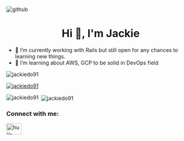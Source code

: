 <img src="https://github.com/jackiedo91/jackiedo91/blob/main/github-snake.svg" alt="github"/>

<h1 align="center">Hi 👋, I'm Jackie</h1>

- 🔭 I’m currently working with Rails but still
open for any chances to learning new things.
- 🌱 I’m learning about AWS, GCP to be solid in DevOps field 


<p align="left"> <img src="https://komarev.com/ghpvc/?username=jackiedo91&label=Profile%20views&color=0e75b6&style=flat" alt="jackiedo91" /> </p>

<p align="left"> <a href="https://github.com/ryo-ma/github-profile-trophy"><img src="https://github-profile-trophy.vercel.app/?username=jackiedo91" alt="jackiedo91" /></a> </p>

<p><img align="left" src="https://github-readme-stats.vercel.app/api/top-langs?username=jackiedo91&show_icons=true&locale=en&layout=compact" alt="jackiedo91" /></p>

<p>&nbsp;<img align="center" src="https://github-readme-stats.vercel.app/api?username=jackiedo91&show_icons=true&locale=en" alt="jackiedo91" /></p>


<h3 align="left">Connect with me:</h3>
<p align="left">
<a href="https://www.linkedin.com/in/huy-do-772b32143/" target="_blank"><img align="center" src="https://raw.githubusercontent.com/rahuldkjain/github-profile-readme-generator/master/src/images/icons/Social/linked-in-alt.svg" alt="huy-do-772b32143" height="30" width="40" /></a>
</p>


